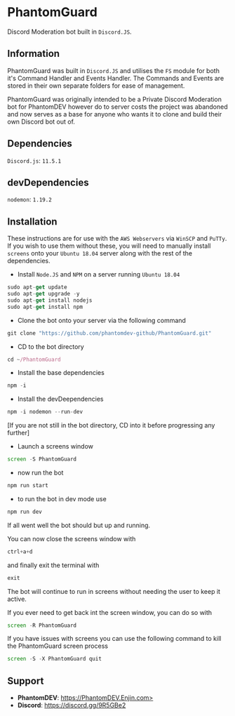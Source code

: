 # PhantomGuard
Discord Moderation bot built in `Discord.JS`.

## Information
PhantomGuard was built in `Discord.JS` and utilises the `FS` module for both it's Command Handler and Events Handler.
The Commands and Events are stored in their own separate folders for ease of management.

PhantomGuard was originally intended to be a Private Discord Moderation bot for PhantomDEV however do to server costs the project was abandoned and now serves as a base for anyone who wants it to clone and build their own Discord bot out of.

## Dependencies
`Discord.js`: `11.5.1`

## devDependencies
`nodemon`: `1.19.2`

## Installation
These instructions are for use with the `AWS Webservers` via `WinSCP` and `PuTTy`.  If you wish to use them without these, you will need to manually install `screens` onto your `Ubuntu 18.04` server along with the rest of the dependencies.

- Install `Node.JS` and `NPM` on a server running `Ubuntu 18.04`

```js
sudo apt-get update
sudo apt-get upgrade -y
sudo apt-get install nodejs
sudo apt-get install npm
```

- Clone the bot onto your server via the following command

```js
git clone "https://github.com/phantomdev-github/PhantomGuard.git"
```

- CD to the bot directory

```js
cd ~/PhantomGuard
```

- Install the base dependencies

```js
npm -i
```

- Install the devDeependencies

```js
npm -i nodemon --run-dev
```

[If you are not still in the bot directory, CD into it before progressing any further]

- Launch a screens window

```js
screen -S PhantomGuard
```

- now run the bot

```js
npm run start
```

- to run the bot in dev mode use

```js
npm run dev
```

If all went well the bot should but up and running.

You can now close the screens window with

```js
ctrl+a+d
```

 and finally exit the terminal with
 
```js
exit
```

The bot will continue to run in screens without needing the user to keep it active.

If you ever need to get back int the screen window, you can do so with

```js
screen -R PhantomGuard
```

If you have issues with screens you can use the following command to kill the PhantomGuard screen process

```js
screen -S -X PhantomGuard quit
```

## Support

- **PhantomDEV**: https://PhantomDEV.Enjin.com>
- **Discord**: https://discord.gg/9R5GBe2
